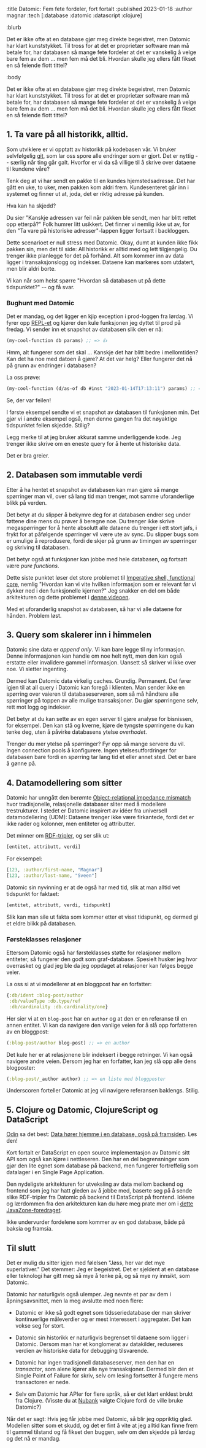 :title Datomic: Fem fete fordeler, fort fortalt
:published 2023-01-18
:author magnar
:tech [:database :datomic :datascript :clojure]

:blurb

Det er ikke ofte at en database gjør meg direkte begeistret, men Datomic har
klart kunststykket. Til tross for at det er proprietær software man må betale
for, har databasen så mange fete fordeler at det er vanskelig å velge bare fem
av dem ... men fem må det bli. Hvordan skulle jeg ellers fått fikset en så feiende
flott tittel?

:body

Det er ikke ofte at en database gjør meg direkte begeistret, men Datomic har
klart kunststykket. Til tross for at det er proprietær software man må betale
for, har databasen så mange fete fordeler at det er vanskelig å velge bare fem
av dem ... men fem må det bli. Hvordan skulle jeg ellers fått fikset en så feiende
flott tittel?

## 1. Ta vare på all historikk, alltid.

Som utviklere er vi opptatt av historikk på kodebasen vår. Vi bruker
selvfølgelig [git](/git/), som lar oss spore alle endringer som er gjort. Det er
nyttig -- særlig når ting går galt. Hvorfor er vi da så villige til å skrive
over dataene til kundene våre?

Tenk deg at vi har sendt en pakke til en kundes hjemstedsadresse. Det har gått
en uke, to uker, men pakken kom aldri frem. Kundesenteret går inn i systemet og
finner ut at, joda, det er riktig adresse på kunden.

Hva kan ha skjedd?

Du sier "Kanskje adressen var feil når pakken ble sendt, men har blitt rettet
opp etterpå?" Folk humrer litt usikkert. Det finner vi nemlig ikke ut av, for
den "Ta vare på historiske adresser"-lappen ligger fortsatt i backloggen.

Dette scenarioet er null stress med Datomic. Okay, dumt at kunden ikke fikk
pakken sin, men det til side: All historikk er alltid med og lett tilgjengelig.
Du trenger ikke planlegge for det på forhånd. Alt som kommer inn av data ligger
i transaksjonslogg og indekser. Dataene kan markeres som utdatert, men blir
aldri borte.

Vi kan når som helst spørre "Hvordan så databasen ut på dette tidspunktet?" --
og få svar.

### Bughunt med Datomic

Det er mandag, og det ligger en kjip exception i prod-loggen fra lørdag. Vi
fyrer opp [REPL-et](/blogg/2022-10-repl/) og kjører den kule funksjonen jeg
dyttet til prod på fredag. Vi sender inn et snapshot av databasen slik den er
nå:

```clj
(my-cool-function db params) ;; => 👍
```

Hmm, alt fungerer som det skal ... Kanskje det har blitt bedre i mellomtiden?
Kan det ha noe med datoen å gjøre? At det var helg? Eller fungerer det nå på
grunn av endringer i databasen?

La oss prøve:

```clj
(my-cool-function (d/as-of db #inst "2023-01-14T17:13:11") params) ;; => 💥
```

Se, der var feilen!

I første eksempel sendte vi et snapshot av databasen til funksjonen min. Det
gjør vi i andre eksempel også, men denne gangen fra det nøyaktige tidspunktet
feilen skjedde. Stilig?

Legg merke til at jeg bruker akkurat samme underliggende kode. Jeg trenger ikke
skrive om en eneste query for å hente ut historiske data.

Det er bra greier.

## 2. Databasen som immutable verdi

Etter å ha hentet et snapshot av databasen kan man gjøre så mange spørringer man
vil, over så lang tid man trenger, mot samme uforanderlige blikk på verden.

Det betyr at du slipper å bekymre deg for at databasen endrer seg under føttene
dine mens du prøver å beregne noe. Du trenger ikke skrive megaspørringer for å
hente absolutt alle dataene du trenger i ett stort jafs, i frykt for at
påfølgende spørringer vil være ute av sync. Du slipper bugs som er umulige å
reprodusere, fordi de skjer på grunn av timingen av spørringer og skriving til
databasen.

Det betyr også at funksjoner kan jobbe med hele databasen, og fortsatt være
*pure functions*.

Dette siste punktet løser det store problemet til [Imperative shell, functional
core](https://kennethlange.com/functional-core-imperative-shell/), nemlig
"Hvordan kan vi vite hvilken informasjon som er relevant før vi dykker ned i den
funksjonelle kjernen?" Jeg snakker en del om både arkitekturen og dette
problemet i [denne videoen](/16-minutter-om-pure-functions/).

Med et uforanderlig snapshot av databasen, så har vi alle dataene for hånden. Problem løst.

## 3. Query som skalerer inn i himmelen

Datomic sine data er *append only*. Vi kan bare legge til ny informasjon. Denne
informasjonen kan handle om noe helt nytt, men den kan også erstatte eller
invalidere gammel informasjon. Uansett så skriver vi ikke over noe. Vi sletter
ingenting.

Dermed kan Datomic data virkelig caches. Grundig. Permanent. Det fører igjen til
at all query i Datomic kan foregå i klienten. Man sender ikke en spørring over
vaieren til databaseserveren, som så må håndtere alle spørringer på toppen av
alle mulige transaksjoner. Du gjør spørringene selv, rett mot logg og indekser.

Det betyr at du kan sette av en egen server til gjøre analyse for bisnissen, for
eksempel. Den kan stå og kverne, kjøre de tyngste spørringene du kan tenke deg,
uten å påvirke databasens ytelse *overhodet*.

Trenger du mer ytelse på spørringer? Fyr opp så mange servere du vil. Ingen
connection pools å konfigurere. Ingen ytelsesutfordringer for databasen
bare fordi en spørring tar lang tid et eller annet sted. Det er bare å gønne på.

## 4. Datamodellering som sitter

Datomic har unngått den berømte [Object-relational impedance
mismatch](https://en.wikipedia.org/wiki/Object–relational_impedance_mismatch)
hvor tradisjonelle, relasjonelle databaser sliter med å modellere trestrukturer.
I stedet er Datomic inspirert av idéer fra universell datamodellering (UDM):
Dataene trenger ikke være firkantede, fordi det er ikke rader og kolonner, men
entiteter og attributter.

Det minner om [RDF-tripler](https://en.wikipedia.org/wiki/Semantic_triple), og ser slik ut:

```clj
[entitet, attributt, verdi]
```

For eksempel:

```clj
[123, :author/first-name, "Magnar"]
[123, :author/last-name, "Sveen"]
```

Datomic sin nyvinning er at de også har med tid, slik at man alltid vet
tidspunkt for faktaet:

```clj
[entitet, attributt, verdi, tidspunkt]
```

Slik kan man sile ut fakta som kommer etter et visst tidspunkt, og dermed gi et
eldre blikk på databasen.

### Førsteklasses relasjoner

Ettersom Datomic også har førsteklasses støtte for relasjoner mellom entiteter,
så fungerer den godt som graf-database. Spesielt husker jeg hvor overrasket
og glad jeg ble da jeg oppdaget at relasjoner kan følges begge veier.

La oss si at vi modellerer at en bloggpost har en forfatter:

```clj
{:db/ident :blog-post/author
 :db/valueType :db.type/ref
 :db/cardinality :db.cardinality/one}
```

Her sier vi at en `blog-post` har en `author` og at den er en referanse til en
annen entitet. Vi kan da navigere den vanlige veien for å slå opp forfatteren av
en bloggpost:

```clj
(:blog-post/author blog-post) ;; => en author
```

Det kule her er at relasjonene blir indeksert i begge retninger. Vi kan også
navigere andre veien. Dersom jeg har en forfatter, kan jeg slå opp alle dens
blogposter:

```clj
(:blog-post/_author author) ;; => en liste med bloggposter
```

Underscoren forteller Datomic at jeg vil navigere referansen baklengs. Stilig.

## 5. Clojure og Datomic, ClojureScript og DataScript

[Odin](/odin/) sa det best: [Data hører hjemme i en database, også på
framsiden](/blogg/2019-06-datascript/). Les den!

Kort fortalt er DataScript en open source implementasjon av Datomic sitt API som
også kan kjøre i nettleseren. Den har en del begrensninger som gjør den lite
egnet som database på backend, men fungerer fortreffelig som datalager i en
Single Page Application.

Den nydeligste arkitekturen for utveksling av data mellom backend og frontend
som jeg har hatt gleden av å jobbe med, baserte seg på å sende slike RDF-tripler
fra Datomic på backend til DataScript på frontend. Idéene og lærdommen fra den
arkitekturen kan du høre meg prate mer om i [dette
JavaZone-foredraget](https://www.kodemaker.no/strom-data-til-nettleseren-uten-a-lage-det-pa-nytt-hver-gang/).

Ikke undervurder fordelene som kommer av en god database, både på baksia og framsia.

## Til slutt

Det er mulig du sitter igjen med følelsen "Jøss, her var det mye superlativer."
Det stemmer: Jeg er begeistret. Det er sjeldent at en database eller teknologi
har gitt meg så mye å tenke på, og så mye ny innsikt, som Datomic.

Datomic har naturligvis også ulemper. Jeg nevnte et par av dem i
åpningsavsnittet, men la meg avslutte med noen flere:

- Datomic er ikke så godt egnet som tidsseriedatabase der man skriver
  kontinuerlige måleverdier og er mest interessert i aggregater. Det kan vokse
  seg for stort.

- Datomic sin historikk er naturligvis begrenset til dataene som ligger i
  Datomic. Dersom man har et konglomerat av datakilder, reduseres verdien av
  historiske data for debugging tilsvarende.

- Datomic har ingen tradisjonell databaseserver, men den har en *transactor*, som
  alene kjører alle nye transaksjoner. Dermed blir den et Single Point of
  Failure for skriv, selv om lesing fortsetter å fungere mens transactoren er
  nede.

- Selv om Datomic har APIer for flere språk, så er det klart enklest brukt fra
  Clojure. (Visste du at [Nubank](https://building.nubank.com.br/working-with-clojure-at-nubank/) valgte Clojure fordi de ville bruke Datomic?)

Når det er sagt: Hvis jeg får jobbe med Datomic, så blir jeg oppriktig glad.
Modellen sitter som et skudd, og det er fint å vite at jeg alltid kan finne frem
til gammel tilstand og få fikset den buggen, selv om den skjedde på lørdag og
det nå er mandag.
